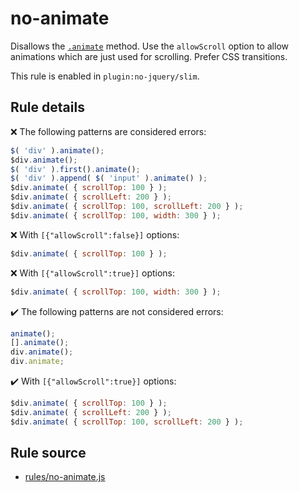 # no-animate

Disallows the [`.animate`](https://api.jquery.com/animate/) method. Use the `allowScroll` option to allow animations which are just used for scrolling. Prefer CSS transitions.

This rule is enabled in `plugin:no-jquery/slim`.

## Rule details

❌ The following patterns are considered errors:
```js
$( 'div' ).animate();
$div.animate();
$( 'div' ).first().animate();
$( 'div' ).append( $( 'input' ).animate() );
$div.animate( { scrollTop: 100 } );
$div.animate( { scrollLeft: 200 } );
$div.animate( { scrollTop: 100, scrollLeft: 200 } );
$div.animate( { scrollTop: 100, width: 300 } );
```
❌ With `[{"allowScroll":false}]` options:
```js
$div.animate( { scrollTop: 100 } );
```
❌ With `[{"allowScroll":true}]` options:
```js
$div.animate( { scrollTop: 100, width: 300 } );
```

✔️ The following patterns are not considered errors:
```js
animate();
[].animate();
div.animate();
div.animate;
```
✔️ With `[{"allowScroll":true}]` options:
```js
$div.animate( { scrollTop: 100 } );
$div.animate( { scrollLeft: 200 } );
$div.animate( { scrollTop: 100, scrollLeft: 200 } );
```
## Rule source

* [rules/no-animate.js](../rules/no-animate.js)
